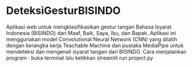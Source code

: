 # DeteksiGesturBISINDO
Aplikasi web untuk mengklasifikasikan gestur tangan Bahasa Isyarat Indonesia (BISINDO) dari Maaf, Baik, Saya, Ibu, dan Bapak. Aplikasi ini menggunakan model Convolutional Neural Network (CNN) yang dilatih dengan kerangka kerja Teachable Machine dan pustaka MediaPipe untuk mendeteksi dan mengenali isyarat tangan dari BISINDO.
Cara menjalankan program : buka terminal lalu ketikkan streamlit run project.py
